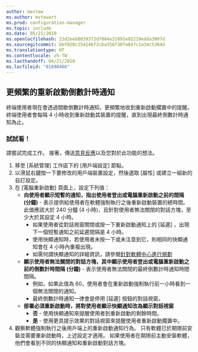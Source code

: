 ```yaml
---
author: mestew
ms.author: mstewart
ms.prod: configuration-manager
ms.topic: include
ms.date: 05/21/2019
ms.openlocfilehash: 23d2eeb8039373d7084e31091e92219edda3807d
ms.sourcegitcommit: bbf820c35414bf2cba356f30fe047c1a34c5384d
ms.translationtype: HT
ms.contentlocale: zh-TW
ms.lasthandoff: 04/21/2020
ms.locfileid: "81698466"
---
```

## <a name="more-frequent-countdown-notifications-for-restarts"></a><a name="bkmk_restart"></a> 更頻繁的重新啟動倒數計時通知
<!--3976435-->
終端使用者現在會透過間歇倒數計時通知，更頻繁地收到重新啟動擱置中的提醒。 終端使用者會每隔 4 小時收到重新啟動其裝置的提醒，直到出現最終倒數計時通知為止。

### <a name="try-it-out"></a>試試看！

請嘗試完成工作。 接著，傳送[意見反應](../../../../understand/find-help.md#product-feedback)以及您對於此功能的想法。

1. 移至 [系統管理] 工作區下的 [用戶端設定] 節點。
2. 以滑鼠右鍵按一下要修改的用戶端裝置設定，然後選取 [屬性]  或建立一組新的自訂設定。
3. 在 [電腦重新啟動]  頁面上，設定下列值：
   - **向使用者顯示短暫的通知，指出使用者登出或電腦重新啟動之前的間隔 (分鐘)** - 表示提供給使用者在軟體強制執行之後重新啟動裝置的總時間。 此值應該大於 240 分鐘 (4 小時)，且針對使用者無法關閉的對話方塊，至少大於其設定 4 小時。
      - 如果使用者從對話視窗關閉或按一下重新啟動通知上的 [延遲]  ，出現下一個短暫通知之前延遲間隔是 4 小時。
      - 使用快顯通知時，若使用者未按一下或未注意到它，則相同的快顯通知會在 4 小時內重複出現。 
      - 如需何謂快顯通知的詳細資訊，請參閱[針對軟體中心進行規劃](../../../../../apps/plan-design/plan-for-software-center.md#bkmk_impact)
   - **顯示使用者無法關閉的對話方塊，其中顯示使用者登出或電腦重新啟動之前的倒數計時間隔 (分鐘)** - 表示使用者無法關閉的最終倒數計時通知時間間隔。 
      - 例如，如果此值為 60，使用者會在重新啟動強制執行前一小時看到一個無法關閉的通知。 
      - 最終倒數計時通知一律會是停用 [延遲]  按鈕的對話視窗。
   - **部署必須重新啟動時，將對使用者顯示快顯通知改為顯示對話視窗** 
      - **否** - 使用快顯通知來提醒使用者到重新啟動的剩餘時間。
      -  **是** - 使用更具提示效果的對話視窗來提醒使用者重新啟動擱置中。
4. 觀察軟體強制執行之後用戶端上的重新啟動通知行為。 只有軟體已於期限前安裝並需要重新啟動時，上述設定才適用。 如果使用者在期限前主動安裝軟體，他們會看到不同的快顯通知和重新啟動對話方塊。
